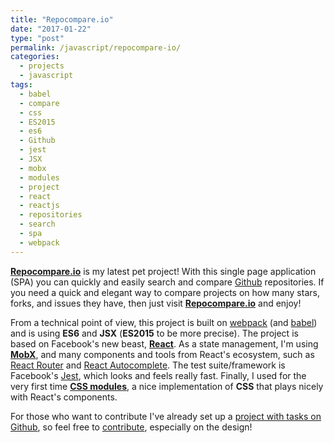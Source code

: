 ```yaml
---
title: "Repocompare.io"
date: "2017-01-22"
type: "post"
permalink: /javascript/repocompare-io/
categories:
  - projects
  - javascript
tags:
  - babel
  - compare
  - css
  - ES2015
  - es6
  - Github
  - jest
  - JSX
  - mobx
  - modules
  - project
  - react
  - reactjs
  - repositories
  - search
  - spa
  - webpack
---
```


**[Repocompare.io](http://repocompare.io)** is my latest pet project! With this single page application (SPA) you can quickly and easily search and compare [Github](https://github.com/) repositories. If you need a quick and elegant way to compare projects on how many stars, forks, and issues they have, then just visit **[Repocompare.io](http://repocompare.io)** and enjoy!

From a technical point of view, this project is built on [webpack](https://webpack.github.io/) (and [babel](https://babeljs.io/)) and is using **ES6** and **JSX** (**ES2015** to be more precise). The project is based on Facebook's new beast, [**React**](https://facebook.github.io/react/). As a state management, I'm using [**MobX**](https://mobx.js.org/), and many components and tools from React's ecosystem, such as [React Router](https://github.com/ReactTraining/react-router) and [React Autocomplete](https://github.com/reactjs/react-autocomplete). The test suite/framework is Facebook's [Jest](https://facebook.github.io/jest/), which looks and feels really fast. Finally, I used for the very first time [**CSS modules**](https://github.com/css-modules/css-modules), a nice implementation of **CSS** that plays nicely with React's components.

For those who want to contribute I've already set up a [project with tasks on Github](https://github.com/tsevdos/repocompare/projects/1), so feel free to [contribute](https://github.com/tsevdos/repocompare), especially on the design!
